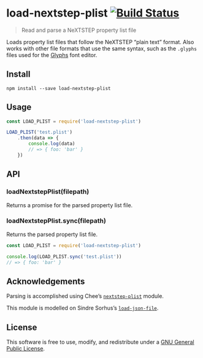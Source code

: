 # load-nextstep-plist [![Build Status](https://travis-ci.org/delucis/load-nextstep-plist.svg?branch=master)](https://travis-ci.org/delucis/load-nextstep-plist)

> Read and parse a NeXTSTEP property list file

Loads property list files that follow the NeXTSTEP “plain text” format. Also works with other file formats that use the same syntax, such as the `.glyphs` files used for the [Glyphs](http://glyphsapp.com/) font editor.

## Install

```
npm install --save load-nextstep-plist
```

## Usage

```js
const LOAD_PLIST = require('load-nextstep-plist')

LOAD_PLIST('test.plist')
	.then(data => {
		console.log(data)
		// => { foo: 'bar' }
	})
```

## API

### loadNextstepPlist(filepath)

Returns a promise for the parsed property list file.

### loadNextstepPlist.sync(filepath)

Returns the parsed property list file.

```js
const LOAD_PLIST = require('load-nextstep-plist')

console.log(LOAD_PLIST.sync('test.plist'))
// => { foo: 'bar' }
```

## Acknowledgements

Parsing is accomplished using Chee’s [`nextstep-plist`](https://www.npmjs.com/package/nextstep-plist) module.

This module is modelled on Sindre Sorhus’s [`load-json-file`](https://github.com/sindresorhus/load-json-file).

## License

This software is free to use, modify, and redistribute under a [GNU General Public License](http://www.gnu.org/licenses/gpl-3.0.txt).
